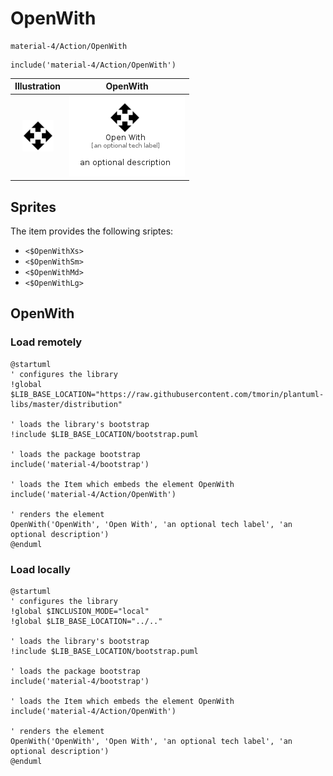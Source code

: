 # OpenWith


```text
material-4/Action/OpenWith
```

```text
include('material-4/Action/OpenWith')
```



| Illustration | OpenWith |
| :---: | :---: |
| ![illustration for Illustration](../../material-4/Action/OpenWith.png) | ![illustration for OpenWith](../../material-4/Action/OpenWith.Local.png) |



## Sprites
The item provides the following sriptes:

- `<$OpenWithXs>`
- `<$OpenWithSm>`
- `<$OpenWithMd>`
- `<$OpenWithLg>`





## OpenWith

### Load remotely
```plantuml
@startuml
' configures the library
!global $LIB_BASE_LOCATION="https://raw.githubusercontent.com/tmorin/plantuml-libs/master/distribution"

' loads the library's bootstrap
!include $LIB_BASE_LOCATION/bootstrap.puml

' loads the package bootstrap
include('material-4/bootstrap')

' loads the Item which embeds the element OpenWith
include('material-4/Action/OpenWith')

' renders the element
OpenWith('OpenWith', 'Open With', 'an optional tech label', 'an optional description')
@enduml
```

### Load locally
```plantuml
@startuml
' configures the library
!global $INCLUSION_MODE="local"
!global $LIB_BASE_LOCATION="../.."

' loads the library's bootstrap
!include $LIB_BASE_LOCATION/bootstrap.puml

' loads the package bootstrap
include('material-4/bootstrap')

' loads the Item which embeds the element OpenWith
include('material-4/Action/OpenWith')

' renders the element
OpenWith('OpenWith', 'Open With', 'an optional tech label', 'an optional description')
@enduml
```

